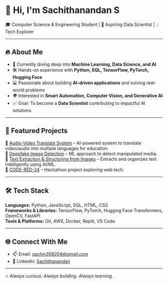 # 👋 Hi, I'm Sachithanandan S  

🎓 Computer Science & Engineering Student | 🚀 Aspiring Data Scientist | 💡 Tech Explorer  

---

## 🔥 About Me
- 🌱 Currently diving deep into **Machine Learning, Data Science, and AI**  
- 🛠️ Hands-on experience with **Python, SQL, TensorFlow, PyTorch, Hugging Face**  
- 💻 Passionate about building **AI-driven applications** and solving real-world problems  
- 🌍 Interested in **Smart Automation, Computer Vision, and Generative AI**  
- 📈 Goal: To become a **Data Scientist** contributing to impactful AI solutions  

---

## 📂 Featured Projects
🔹 [Audio-Video Translate System](https://github.com/Sachithanandan/Audio-Video-Translate-System) – AI-powered system to translate video/audio into multiple languages for education.  
🔹 [Deepfake Image Detection](https://github.com/Sachithanandan/Deepfake-Image-Detection) – ML approach to detect manipulated media.  
🔹 [Text Extraction & Structuring from Images](https://github.com/Sachithanandan/Text-Extraction-and-Structuring-from-Images-Using-AI-ML) – Extracts and organizes text intelligently using AI/ML.  
🔹 [CODE-RED-24](https://github.com/Sachithanandan/CODE-RED-24) – Hackathon project exploring web tech.  

---

## 🛠️ Tech Stack
**Languages:** Python, JavaScript, SQL, HTML, CSS  
**Frameworks & Libraries:** TensorFlow, PyTorch, Hugging Face Transformers, OpenCV, FastAPI  
**Tools & Platforms:** Git, AWS, Docker, Replit, VS Code  

---


## 🌐 Connect With Me
- 📫 Email: *sachin308204@gmail.com*  
- 💼 LinkedIn: [Sachithanandan]([https://www.linkedin.com/in/sachithanandan-sundaram-6648b51b8/])  


---
⭐️ *Always curious. Always building. Always learning.*
